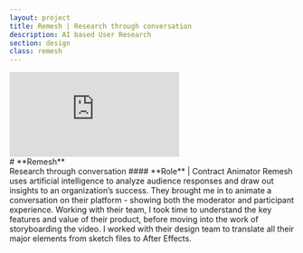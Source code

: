 ```yaml
---
layout: project
title: Remesh | Research through conversation
description: AI based User Research
section: design
class: remesh
---
```


<div class="order-flip">
<div class="content two-thirds">
  <div class="video">
    <iframe src="https://player.vimeo.com/video/509438727?autoplay=1&loop=1&title=0&byline=0&portrait=0" frameborder="0" webkitallowfullscreen mozallowfullscreen allowfullscreen></iframe>
  </div>
</div>
<div class="content third" markdown="1">
# **Remesh**<br>Research through conversation
#### **Role** | Contract Animator  
Remesh uses artificial intelligence to analyze audience responses and draw out insights to an organization’s success. They brought me in to animate a conversation on their platform - showing both the moderator and participant experience. Working with their team, I took time to understand the key features and value of their product, before moving into the work of storyboarding the video. I worked with their design team to translate all their major elements from sketch files to After Effects.
</div>
</div>

<script src="https://player.vimeo.com/api/player.js"></script>
